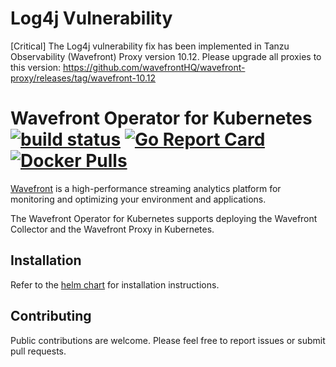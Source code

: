 # Log4j Vulnerability
[Critical] The Log4j vulnerability fix has been implemented in Tanzu Observability (Wavefront) Proxy version 10.12. Please upgrade all proxies to this version: https://github.com/wavefrontHQ/wavefront-proxy/releases/tag/wavefront-10.12

# Wavefront Operator for Kubernetes [![build status][ci-img]][ci] [![Go Report Card][go-report-img]][go-report] [![Docker Pulls][docker-pull-img]][docker-img]

[Wavefront](https://docs.wavefront.com) is a high-performance streaming analytics platform for monitoring and optimizing your environment and applications.

The Wavefront Operator for Kubernetes supports deploying the Wavefront Collector and the Wavefront Proxy in Kubernetes.

## Installation
Refer to the [helm chart](https://github.com/wavefrontHQ/wavefront-operator-for-kubernetes/tree/master/install) for installation instructions.

## Contributing
Public contributions are welcome. Please feel free to report issues or submit pull requests.

[ci-img]: https://travis-ci.com/wavefrontHQ/wavefront-operator-for-kubernetes.svg?branch=master
[ci]: https://travis-ci.com/wavefrontHQ/wavefront-operator-for-kubernetes
[go-report-img]: https://goreportcard.com/badge/github.com/wavefronthq/wavefront-operator-for-kubernetes
[go-report]: https://goreportcard.com/report/github.com/wavefronthq/wavefront-operator-for-kubernetes
[docker-pull-img]: https://img.shields.io/docker/pulls/wavefronthq/wavefront-operator-for-kubernetes.svg?logo=docker
[docker-img]: https://hub.docker.com/r/wavefronthq/wavefront-operator-for-kubernetes/
